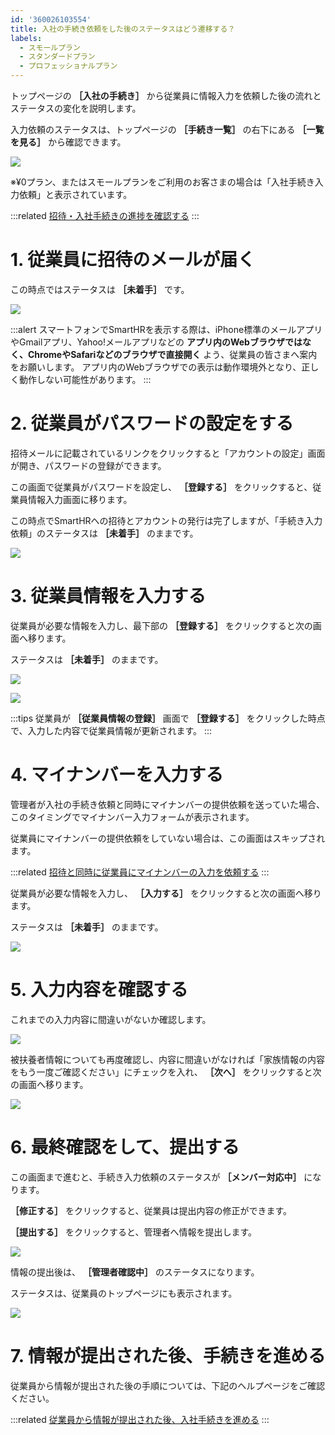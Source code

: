 ```yaml
---
id: '360026103554'
title: 入社の手続き依頼をした後のステータスはどう遷移する？
labels:
  - スモールプラン
  - スタンダードプラン
  - プロフェッショナルプラン
---
```

トップページの **［入社の手続き］** から従業員に情報入力を依頼した後の流れとステータスの変化を説明します。

入力依頼のステータスは、トップページの **［手続き一覧］** の右下にある **［一覧を見る］** から確認できます。

![](./Screen_Shot_2022-02-16_at_14_40_15.png)

※¥0プラン、またはスモールプランをご利用のお客さまの場合は「入社手続き入力依頼」と表示されています。

:::related
[招待・入社手続きの進捗を確認する](https://knowledge.smarthr.jp/hc/ja/articles/900005113826)
:::

# 1\. 従業員に招待のメールが届く

この時点ではステータスは **［未着手］** です。

![](./________________________-_risa_kawaguchi_smarthr_co_jp_-______SmartHR____.png)

:::alert
スマートフォンでSmartHRを表示する際は、iPhone標準のメールアプリやGmailアプリ、Yahoo!メールアプリなどの **アプリ内のWebブラウザではなく、ChromeやSafariなどのブラウザで直接開く** よう、従業員の皆さまへ案内をお願いします。
アプリ内のWebブラウザでの表示は動作環境外となり、正しく動作しない可能性があります。
:::

# 2\. 従業員がパスワードの設定をする

招待メールに記載されているリンクをクリックすると「アカウントの設定」画面が開き、パスワードの登録ができます。

この画面で従業員がパスワードを設定し、 **［登録する］** をクリックすると、従業員情報入力画面に移ります。

この時点でSmartHRへの招待とアカウントの発行は完了しますが、「手続き入力依頼」のステータスは **［未着手］** のままです。

![](./10694_02.png)

# 3\. 従業員情報を入力する

従業員が必要な情報を入力し、最下部の **［登録する］** をクリックすると次の画面へ移ります。

ステータスは **［未着手］** のままです。

![](./__________2022-02-16_15_38_10.png)

![](./__________2022-02-16_15_38_23.png)

:::tips
従業員が **［従業員情報の登録］** 画面で **［登録する］** をクリックした時点で、入力した内容で従業員情報が更新されます。
:::

# 4\. マイナンバーを入力する

管理者が入社の手続き依頼と同時にマイナンバーの提供依頼を送っていた場合、このタイミングでマイナンバー入力フォームが表示されます。

従業員にマイナンバーの提供依頼をしていない場合は、この画面はスキップされます。

:::related
[招待と同時に従業員にマイナンバーの入力を依頼する](https://knowledge.smarthr.jp/hc/ja/articles/360026105274)
:::

従業員が必要な情報を入力し、 **［入力する］** をクリックすると次の画面へ移ります。

ステータスは **［未着手］** のままです。

![](./_____________SmartHR____________.png)

# 5\. 入力内容を確認する

これまでの入力内容に間違いがないか確認します。

![](./10694_05-1024x866.png)

被扶養者情報についても再度確認し、内容に間違いがなければ「家族情報の内容をもう一度ご確認ください」にチェックを入れ、 **［次へ］** をクリックすると次の画面へ移ります。

![](./DA343785-0F86-4E59-8E41-61C18F7D3ACC.png)

# 6\. 最終確認をして、提出する

この画面まで進むと、手続き入力依頼のステータスが **［メンバー対応中］** になります。

 **［修正する］** をクリックすると、従業員は提出内容の修正ができます。

 **［提出する］** をクリックすると、管理者へ情報を提出します。

![](./10694_07.png)

情報の提出後は、 **［管理者確認中］** のステータスになります。

ステータスは、従業員のトップページにも表示されます。

![](./__________2022-02-16_15_42_38.png)

# 7\. 情報が提出された後、手続きを進める

従業員から情報が提出された後の手順については、下記のヘルプページをご確認ください。

:::related
[従業員から情報が提出された後、入社手続きを進める](https://knowledge.smarthr.jp/hc/ja/articles/360026265873)
:::
